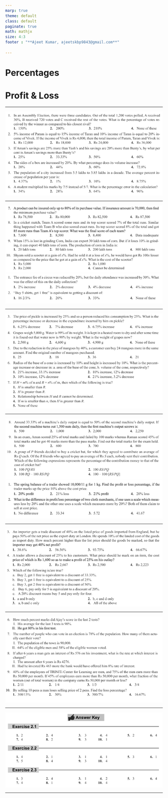 ```yaml
---
marp: true
theme: default
class: default
paginate: true
math: mathjx
size: 4:3
footer : "**Ajeet Kumar, ajeetskbp9843@gmail.com**"

---
```

<!-- backgroundColor:   -->
# <!--fit-->Percentages
# <!--fit-->Profit & Loss

---
<!--footer: " " -->
![](image/TA-01Percentages,ProfitandLoss/1728048058828.png)

---
![](image/TA-01Percentages,ProfitandLoss/1728048249273.png)
![1728048632049](image/TA-01Percentages,ProfitandLoss/1728048632049.png)

---
![1728048683669](image/TA-01Percentages,ProfitandLoss/1728048683669.png)

---

![1728048703876](image/TA-01Percentages,ProfitandLoss/1728048703876.png)
![1728048727708](image/TA-01Percentages,ProfitandLoss/1728048727708.png)

---
![1728048750611](image/TA-01Percentages,ProfitandLoss/1728048750611.png)

---
![1728048793887](image/TA-01Percentages,ProfitandLoss/1728048793887.png)

---
![1728048817860](image/TA-01Percentages,ProfitandLoss/1728048817860.png)

---
